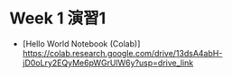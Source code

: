  # Week 1 演習1

  - [Hello World Notebook (Colab)] https://colab.research.google.com/drive/13dsA4abH-jD0oLry2EQyMe6pWGrUlW6y?usp=drive_link
